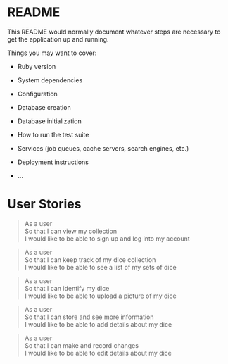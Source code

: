 # README

This README would normally document whatever steps are necessary to get the
application up and running.

Things you may want to cover:

* Ruby version

* System dependencies

* Configuration

* Database creation

* Database initialization

* How to run the test suite

* Services (job queues, cache servers, search engines, etc.)

* Deployment instructions

* ...

# User Stories

> As a user   
> So that I can view my collection    
> I would like to be able to sign up and log into my account

> As a user    
> So that I can keep track of my dice collection    
> I would like to be able to see a list of my sets of dice

> As a user     
> So that I can identify my dice    
> I would like to be able to upload a picture of my dice

> As a user    
> So that I can store and see more information    
> I would like to be able to add details about my dice 

> As a user    
> So that I can make and record changes     
> I would like to be able to edit details about my dice



